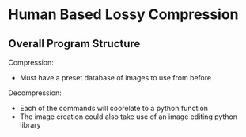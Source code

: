 # Human Based Lossy Compression #

## Overall Program Structure ##

Compression:
   * Must have a preset database of images to use from before

Decompression:
* Each of the commands will coorelate to a python function
* The image creation could also take use of an image editing python library
